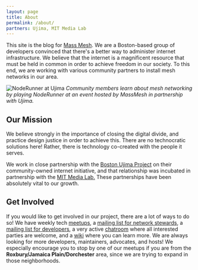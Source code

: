 ```yaml
---
layout: page
title: About
permalink: /about/
partners: Ujima, MIT Media Lab
---
```

This site is the blog for [Mass Mesh](https://massmesh.org). We are a Boston-based group of developers convinced that there's a better way to administer internet infrastructure. We believe that the internet is a magnificent resource that must be held in common in order to achieve freedom in our society. To this end, we are working with various community partners to install mesh networks in our area.

![NodeRunner at Ujima][banner]
*Community members learn about mesh networking by playing NodeRunner at an event hosted by MassMesh in partnership with Ujima.*

## Our Mission

We believe strongly in the importance of closing the digital divide, and practice design justice in order to achieve this. There are no technocratic solutions here! Rather, there is technology co-created with the people it serves.

We work in close partnership with the [Boston Ujima Project](https://www.ujimaboston.com/) on their community-owned internet initiative, and that relationship was incubated in partnership with the [MIT Media Lab.](https://www.media.mit.edu/) These partnerships have been absolutely vital to our growth.

## Get Involved

If you would like to get involved in our project, there are a lot of ways to do so! We have weekly tech [meetups](https://massmesh.org/wiki/index.php?title=Meetings), a [mailing list for network stewards](https://lists.riseup.net/www/info/boston_meshnet_stewards),  a [mailing list for developers](https://lists.riseup.net/www/info/massmeshnet), a very active [chatroom](https://riot.im/app/#/group/+massmesh:matrix.org) where all interested parties are welcome, and a [wiki](https://massmesh.org/wiki/) where you can learn more. We are always looking for more developers, maintainers, advocates, and hosts! We especially encourage you to stop by one of our meetups if you are from the **Roxbury/Jamaica Plain/Dorchester** area, since we are trying to expand in those neighborhoods.

[banner]: /blog/img/AboutBanner.jpg